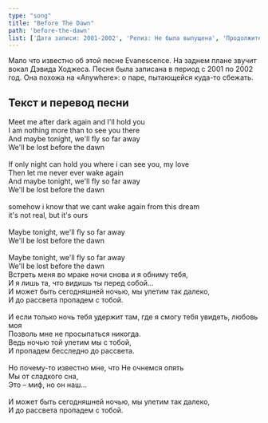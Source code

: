 ```yaml
---
type: "song"
title: "Before The Dawn"
path: 'before-the-dawn'
list: ['Дата записи: 2001-2002', 'Релиз: Не была выпущена', 'Продолжительность: \xa03:17']
---
```


Мало что известно об этой песне Evanescence. На  заднем плане звучит вокал Дэвида Ходжеса. Песня была записана в период с  2001 по 2002 год. Она похожа на «Anywhere»: о паре, пытающейся куда-то сбежать.

## <i class="fas fa-dove"></i> Текст и перевод песни

<div class="song-wrap">

<div class="song-lyric">
				Meet me after dark again and I'll hold you<br/>
				I am nothing more than to see you there<br/>
				And maybe tonight, we'll fly so far away<br/>
				We'll be lost before the dawn<br/>
<br/>
				If only night can hold you where i can see you, my love<br/>
				Then let me never ever wake again<br/>
				And maybe tonight, we'll fly so far away<br/>
				We'll be lost before the dawn<br/>
<br/>
				somehow i know that we cant wake again from this dream<br/>
				it's not real, but it's ours<br/>
<br/>
				Maybe tonight, we'll fly so far away<br/>
				We'll be lost before the dawn<br/>
<br/>
				Maybe tonight, we'll fly so far away<br/>
				We'll be lost before the dawn</div>

<div class="song-lyric">
				Встреть меня во мраке ночи снова и я обниму тебя,<br/>
				И я лишь та, что видишь ты перед собой…<br/>
				И может быть сегодняшней ночью, мы улетим так далеко,<br/>
				И до рассвета пропадем с тобой.<br/>
<br/>
				И если только ночь тебя удержит там, где я смогу тебя увидеть, любовь моя<br/>
				Позволь мне не просыпаться никогда.<br/>
				Ведь ночью той улетим мы с тобой,<br/>
				И пропадем бесследно до рассвета.<br/>
<br/>
				Но почему-то известно мне, что Не очнемся опять<br/>
				Мы от сладкого сна,<br/>
				Это – миф, но он наш…<br/>
<br/>
				И может быть сегодняшней ночью, мы улетим так далеко,<br/>
				И до рассвета пропадем с тобой.</div>

</div>


